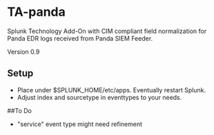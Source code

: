 # TA-panda

Splunk Technology Add-On with CIM compliant field normalization for Panda EDR logs received from Panda SIEM Feeder.

Version 0.9

## Setup

- Place under $SPLUNK_HOME/etc/apps. Eventually restart Splunk.
- Adjust index and sourcetype in eventtypes to your needs.

##To Do

- "service" event type might need refinement
